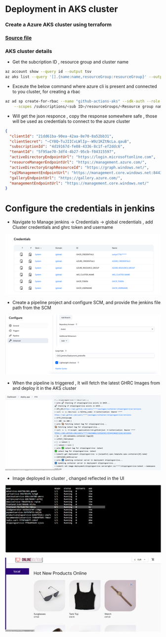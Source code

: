 # Deployment in AKS cluster

### Create a Azure AKS cluster using terraform

### [Source file](tech_asset/azure_aks.tf)

### AKS cluster details

- Get the subcription ID , resource group and cluster name 

```sh
az account show --query id --output tsv
az aks list --query '[].{name:name,resourceGroup:resourceGroup}' --output table
```

- Exceute the below command where azure cli is present and connected to you cluster, for creating a rbac

```sh
az ad sp create-for-rbac --name "github-actions-aks" --sdk-auth --role contributor \
    --scopes /subscriptions/<sub ID>/resourceGroups/<Resource group name>/providers/Microsoft.ContainerService/managedClusters/<Cluster name>
```

- Will get the json responce , copy the response somewhere safe , those will be used as credentials to connect to the azure cluster

```json
{
  "clientId": "21dd61ba-90ea-42aa-8e70-8a52bb31",
  "clientSecret": "~CY8Q~TuJIICvLWlIp~-W9z1KZtNcLa.qauB",
  "subscriptionId": "4d19167d-fe08-4336-8c1f-ef2ddc6",
  "tenantId": "5f95ae70-3df4-4b27-95cb-f04315597",
  "activeDirectoryEndpointUrl": "https://login.microsoftonline.com",
  "resourceManagerEndpointUrl": "https://management.azure.com/",
  "activeDirectoryGraphResourceId": "https://graph.windows.net/",
  "sqlManagementEndpointUrl": "https://management.core.windows.net:8443/",
  "galleryEndpointUrl": "https://gallery.azure.com/",
  "managementEndpointUrl": "https://management.core.windows.net/"
}
```

# Configure the credentials in jenkins

- Navigate to Manage jenkins -> Credentials ->  global credentials , add Cluster credentials and ghrc token and username

![jenkins credentials](assets/ss_17.png)

-  Create a pipeline project and configure SCM, and provide the jenkins file path from the SCM

![jenkins SCM](assets/ss_18.png)

- When the pipeline is triggered , It will fetch the latest GHRC Images from and deploy it in the AKS cluster

![jenkins Pipeline](assets/ss_19.png)

- Image deployed in cluster , changed reflected in the UI

![jenkins Pipeline](assets/ss_20.png)

![Changes in UI](assets/ss_21.png)